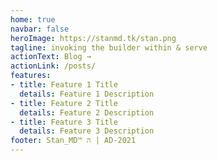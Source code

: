```yaml
---
home: true
navbar: false
heroImage: https://stanmd.tk/stan.png
tagline: invoking the builder within & serve
actionText: Blog →
actionLink: /posts/
features:
- title: Feature 1 Title
  details: Feature 1 Description
- title: Feature 2 Title
  details: Feature 2 Description
- title: Feature 3 Title
  details: Feature 3 Description
footer: Stan_MD™ ה | AD-2021
---
```

